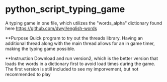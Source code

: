 # python_script_typing_game
A typing game in one file, which utilizes the "words_alpha" dictionary found here https://github.com/dwyl/english-words

**Purpose
Quick program to try out the threads library. Having an additional thread along with the main thread allows for an in game timer, making the typing game possible.

**Instruction
Download and run version2, which is the better version that loads the words in a dictionary first to avoid load times during the game. The first version is still included to see my imporvement, but not recommended to play
